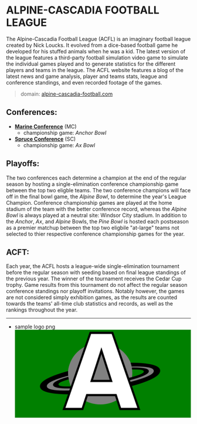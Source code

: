 # ALPINE-CASCADIA FOOTBALL LEAGUE  

The Alpine-Cascadia Football League (ACFL) is an imaginary football league created by Nick Loucks. It evolved from a dice-based football game he developed for his stuffed animals when he was a kid. The latest version of the league features a third-party football simulation video game to simulate the individual games played and to generate statistics for the different players and teams in the league. The ACFL website features a blog of the latest news and game analysis, player and teams stats, league and conference standings, and even recorded footage of the games.

>domain: [alpine-cascadia-football.com](alpine-cascadia-football.com)

## Conferences:  
- <u>**Marine Conference**</u> (MC)  
    - championship game: _Anchor Bowl_  
- <u>**Spruce Conference**</u> (SC)  
    - championship game: _Ax Bowl_

## Playoffs:  
The two conferences each determine a champion at the end of the regular season by hosting a single-elimination conference championship game between the top two eligble teams. The two conference champions will face off in the final bowl game, the _Alpine Bowl_, to determine the year's League Champion. Conference championship games are played at the home stadium of the team with the better conference record, whereas the _Alpine Bowl_ is always played at a neutral site: Windsor City stadium. In addition to the _Anchor_, _Ax_, and _Alpine_ Bowls, the _Pine Bowl_ is hosted each postseason as a premier matchup between the top two eligbile "at-large" teams not selected to thier respective conference championship games for the year.

## ACFT:  
Each year, the ACFL hosts a league-wide single-elimination tournament before the regular season with seeding based on final league standings of the previous year. The winner of the tournament receives the Cedar Cup trophy. Game results from this tournament do not affect the regular season conference standings nor playoff invitations. Notably however, the games are not considered simply exhibition games, as the results are counted towards the teams' all-time club statistics and records, as well as the rankings throughout the year.


---

- sample logo png  
![sample logo png](./public/assets/Aliens.png)